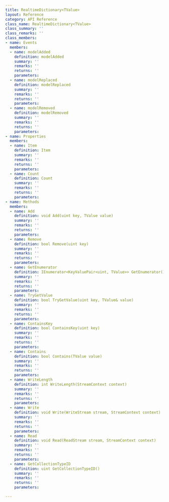 ```yaml
---
title: RealtimeDictionary<TValue>
layout: Reference
category: API Reference
class_name: RealtimeDictionary<TValue>
class_summary: ''
class_remarks: ''
class_members:
- name: Events
  members:
  - name: modelAdded
    definition: modelAdded
    summary: ''
    remarks: ''
    returns: ''
    parameters: 
  - name: modelReplaced
    definition: modelReplaced
    summary: ''
    remarks: ''
    returns: ''
    parameters: 
  - name: modelRemoved
    definition: modelRemoved
    summary: ''
    remarks: ''
    returns: ''
    parameters: 
- name: Properties
  members:
  - name: Item
    definition: Item
    summary: ''
    remarks: ''
    returns: ''
    parameters: 
  - name: Count
    definition: Count
    summary: ''
    remarks: ''
    returns: ''
    parameters: 
- name: Methods
  members:
  - name: Add
    definition: void Add(uint key, TValue value)
    summary: ''
    remarks: ''
    returns: ''
    parameters: 
  - name: Remove
    definition: bool Remove(uint key)
    summary: ''
    remarks: ''
    returns: ''
    parameters: 
  - name: GetEnumerator
    definition: IEnumerator<KeyValuePair<uint, TValue>> GetEnumerator()
    summary: ''
    remarks: ''
    returns: ''
    parameters: 
  - name: TryGetValue
    definition: bool TryGetValue(uint key, TValue& value)
    summary: ''
    remarks: ''
    returns: ''
    parameters: 
  - name: ContainsKey
    definition: bool ContainsKey(uint key)
    summary: ''
    remarks: ''
    returns: ''
    parameters: 
  - name: Contains
    definition: bool Contains(TValue value)
    summary: ''
    remarks: ''
    returns: ''
    parameters: 
  - name: WriteLength
    definition: int WriteLength(StreamContext context)
    summary: ''
    remarks: ''
    returns: ''
    parameters: 
  - name: Write
    definition: void Write(WriteStream stream, StreamContext context)
    summary: ''
    remarks: ''
    returns: ''
    parameters: 
  - name: Read
    definition: void Read(ReadStream stream, StreamContext context)
    summary: ''
    remarks: ''
    returns: ''
    parameters: 
  - name: GetCollectionTypeID
    definition: uint GetCollectionTypeID()
    summary: ''
    remarks: ''
    returns: ''
    parameters: 

---
```

